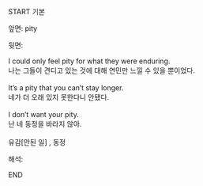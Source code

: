 START
기본

앞면:
pity


뒷면:
<div>I could only feel pity for what they were enduring. </div><div>나는 그들이 견디고 있는 것에 대해 연민만 느낄 수 있을 뿐이었다.</div><div><br></div><div><div>It’s a pity that you can’t stay longer. </div><div>네가 더 오래 있지 못한다니 안됐다.</div></div><div><br></div><div><div>I don’t want your pity. </div><div><div>난 네 동정을 바라지 않아.</div></div></div><div><br></div><div>유감[안된 일] , 동정</div>


해석:
<!--ID: 1746614454432-->
END